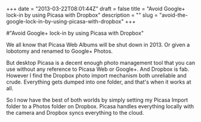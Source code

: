 +++
date = "2013-03-22T08:01:44Z"
draft = false
title = "Avoid Google+ lock-in by using Picasa with Dropbox"
description = ""
slug = "avoid-the-google-lock-in-by-using-picasa-with-dropbox"
+++

#"Avoid Google+ lock-in by using Picasa with Dropbox"

We all know that Picasa Web Albums will be shut down in 2013. Or given a lobotomy and renamed to Google+ Photos.

But desktop Picasa is a decent enough photo management tool that you can use without any reference to Picasa Web or Google+. And Dropbox is fab. However I find the Dropbox photo import mechanism both unreliable and crude. Everything gets dumped into one folder, and that's when it works at all.

So I now have the best of both worlds by simply setting my Picasa Import folder to a Photos folder on Dropbox. Picasa handles everything locally with the camera and Dropbox syncs everything to the cloud.